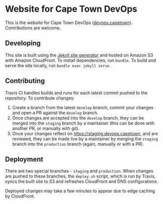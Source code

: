 # Website for Cape Town DevOps

This is the website for Cape Town DevOps ([devops.capetown](https://devops.capetown)). Contributions are welcome.

## Developing

This site is built using the [Jekyll site generator](https://jekyllrb.com/) and hosted on Amazon S3 with Amazon CloudFront. 
To install dependencies, run `bundle`. To build and serve the site locally, run `bundle exec jekyll serve`.

## Contributing

Travis CI handles builds and runs for each latest commit pushed to the repository. To contribute changes:

1. Create a branch from the latest `develop` branch, commit your changes and open a PR against the `develop` branch.
2. Once changes are accepted into the `develop` branch, they can be merged into the `staging` branch by a maintainer (this can be done with another PR, or manually with git).
3. Once your changes reflect on https://staging.devops.capetown, and are reviewed, they can be made live by a maintainer by merging the `staging` branch into the `production` branch (again, manually or with a PR).

## Deployment

There are two special branches - `staging` and `production`. When changes are pushed to these branches, the `deploy.sh`
script, which is run by Travis, syncs the built site to S3 and refreshes CloudFront and DNS configurations.

Deployed changes may take a few minutes to appear due to edge caching by CloudFront.

